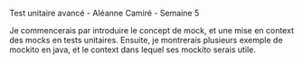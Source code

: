 Test unitaire avancé - Aléanne Camiré - Semaine 5

Je commencerais par introduire le concept de mock, et une mise en context des mocks en tests unitaires. Ensuite, je montrerais plusieurs exemple de mockito en java, et le context dans lequel ses mockito serais utile. 
